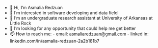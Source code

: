 - 👋 Hi, I’m Asmalia Redzuan
- 👀 I’m interested in software developing and data field
- 🌱 I’m an undergraduate research assistant at University of Arkansas at Little Rock
- 💞️ I’m looking for any opportunity that could help me get better
- 📫 How to reach me:
      - email: asmaliaredzuan@gmail.com
      - linked in: linkedin.com/in/asmalia-redzuan-2a2b181b7

<!---
asmaliaredzuan/asmaliaredzuan is a ✨ special ✨ repository because its `README.md` (this file) appears on your GitHub profile.
You can click the Preview link to take a look at your changes.
--->
